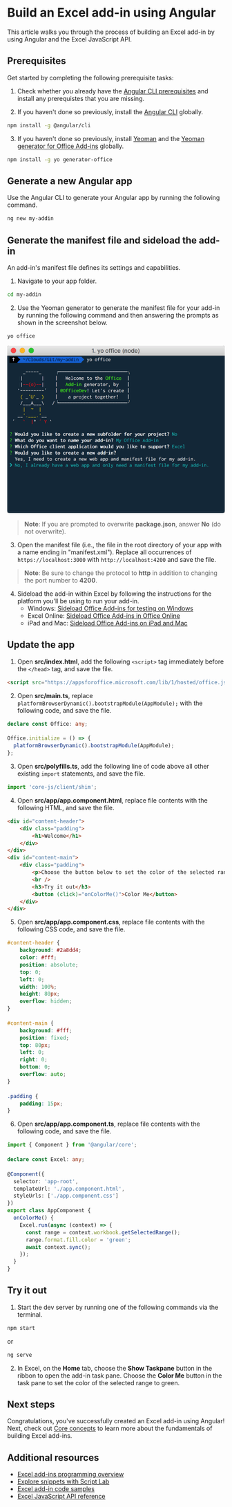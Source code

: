 # Build an Excel add-in using Angular

This article walks you through the process of building an Excel add-in by using Angular and the Excel JavaScript API.

## Prerequisites

Get started by completing the following prerequisite tasks:

1. Check whether you already have the [Angular CLI prerequisites](https://github.com/angular/angular-cli#prerequisites) and install any prerequistes that you are missing.

2. If you haven't done so previously, install the [Angular CLI](https://github.com/angular/angular-cli) globally. 
```bash
npm install -g @angular/cli
```

3. If you haven't done so previously, install [Yeoman](https://github.com/yeoman/yo) and the [Yeoman generator for Office Add-ins](https://github.com/OfficeDev/generator-office) globally.
```bash
npm install -g yo generator-office
```

## Generate a new Angular app

Use the Angular CLI to generate your Angular app by running the following command.

```bash
ng new my-addin
```

## Generate the manifest file and sideload the add-in

An add-in's manifest file defines its settings and capabilities.

1. Navigate to your app folder.
```bash
cd my-addin
```

2. Use the Yeoman generator to generate the manifest file for your add-in by running the following command and then answering the prompts as shown in the screenshot below.
```bash
yo office
```
![Yeoman generator](images/yo-office.png)
>**Note**: If you are prompted to overwrite **package.json**, answer **No** (do not overwrite).

3. Open the manifest file (i.e., the file in the root directory of your app with a name ending in "manifest.xml"). Replace all occurrences of `https://localhost:3000` with `http://localhost:4200` and save the file.
>**Note**: Be sure to change the protocol to **http** in addition to changing the port number to **4200**.

4. Sideload the add-in within Excel by following the instructions for the platform you'll be using to run your add-in.
    - Windows: [Sideload Office Add-ins for testing on Windows](../testing/create-a-network-shared-folder-catalog-for-task-pane-and-content-add-ins.md)
    - Excel Online: [Sideload Office Add-ins in Office Online](../testing/sideload-office-add-ins-for-testing.md#sideload-an-office-add-in-on-office-online)
    - iPad and Mac: [Sideload Office Add-ins on iPad and Mac](../testing/sideload-an-office-add-in-on-ipad-and-mac.md)

## Update the app

1. Open **src/index.html**, add the following `<script>` tag immediately before the `</head>` tag, and save the file.
```html
<script src="https://appsforoffice.microsoft.com/lib/1/hosted/office.js"></script>
```

2. Open **src/main.ts**, replace `platformBrowserDynamic().bootstrapModule(AppModule);` with the following code, and save the file. 

```typescript 
declare const Office: any;

Office.initialize = () => {
  platformBrowserDynamic().bootstrapModule(AppModule);
};
```

3. Open **src/polyfills.ts**, add the following line of code above all other existing `import` statements, and save the file.

```typescript
import 'core-js/client/shim';
```

4. Open **src/app/app.component.html**, replace file contents with the following HTML, and save the file. 
```html
<div id="content-header">
    <div class="padding">
        <h1>Welcome</h1>
    </div>
</div>
<div id="content-main">
    <div class="padding">
        <p>Choose the button below to set the color of the selected range to green.</p>
        <br />
        <h3>Try it out</h3>
        <button (click)="onColorMe()">Color Me</button>
    </div>
</div>
```

5. Open **src/app/app.component.css**, replace file contents with the following CSS code, and save the file.

```css
#content-header {
    background: #2a8dd4;
    color: #fff;
    position: absolute;
    top: 0;
    left: 0;
    width: 100%;
    height: 80px; 
    overflow: hidden;
}

#content-main {
    background: #fff;
    position: fixed;
    top: 80px;
    left: 0;
    right: 0;
    bottom: 0;
    overflow: auto; 
}

.padding {
    padding: 15px;
}
```

6. Open **src/app/app.component.ts**, replace file contents with the following code, and save the file. 

```typescript
import { Component } from '@angular/core';

declare const Excel: any;

@Component({
  selector: 'app-root',
  templateUrl: './app.component.html',
  styleUrls: ['./app.component.css']
})
export class AppComponent {
  onColorMe() {
    Excel.run(async (context) => {
      const range = context.workbook.getSelectedRange();
      range.format.fill.color = 'green';
      await context.sync();
    });
  }
}
```

## Try it out

1. Start the dev server by running one of the following commands via the terminal.
```bash
npm start
```
or
```bash
ng serve
```

2. In Excel, on the **Home** tab, choose the **Show Taskpane** button in the ribbon to open the add-in task pane. Choose the **Color Me** button in the task pane to set the color of the selected range to green.

## Next steps

Congratulations, you've successfully created an Excel add-in using Angular! Next, check out [Core concepts](excel-add-ins-core-concepts.md?product=excel) to learn more about the fundamentals of building Excel add-ins.

## Additional resources

* [Excel add-ins programming overview](excel-add-ins-programming-overview.md)
* [Explore snippets with Script Lab](https://store.office.com/en-001/app.aspx?assetid=WA104380862&ui=en-US&rs=en-001&ad=US&appredirect=false)
* [Excel add-in code samples](http://dev.office.com/code-samples#?filters=excel,office%20add-ins)
* [Excel JavaScript API reference](../../reference/excel/excel-add-ins-reference-overview.md?product=excel)
